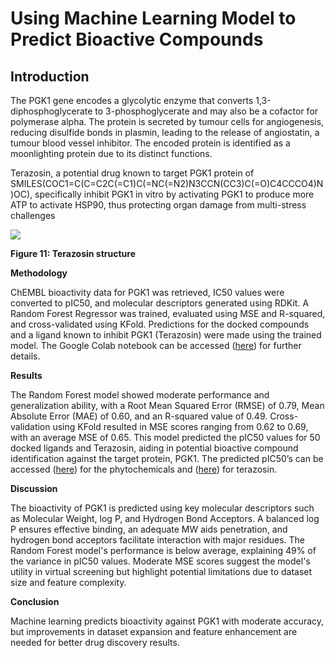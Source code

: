 <!--StartFragment-->


# **Using Machine Learning Model to Predict Bioactive Compounds** 

## **Introduction** 

The PGK1 gene encodes a glycolytic enzyme that converts 1,3-diphosphoglycerate to 3-phosphoglycerate and may also be a cofactor for polymerase alpha. The protein is secreted by tumour cells for angiogenesis, reducing disulfide bonds in plasmin, leading to the release of angiostatin, a tumour blood vessel inhibitor. The encoded protein is identified as a moonlighting protein due to its distinct functions.

Terazosin, a potential drug known to target PGK1 protein of SMILES(COC1=C(C=C2C(=C1)C(=NC(=N2)N3CCN(CC3)C(=O)C4CCCO4)N)OC), specifically inhibit PGK1 in vitro by activating PGK1 to produce more ATP to activate HSP90, thus protecting organ damage from multi-stress challenges

![](https://lh7-rt.googleusercontent.com/docsz/AD_4nXfc0G6BLP5ibGAVGx-1h0c0yOLrhamMKn6qdzeWmJZ88fuzH8oJWJ0h37vOflKrB-UOLTqP20SMKYDxM6B1SYU7j1pOdb2h2xZhG_UeZRcrJ10kC_skWHxR4FU6Wkt9M6NKObl-eDHM2Kma59kzBJmKCByma8yvdXX7FPDZSA?key=9OHSq5zjQKYauXezibhhwQ)

**Figure 11: Terazosin structure**

**Methodology**

ChEMBL bioactivity data for PGK1 was retrieved, IC50 values were converted to pIC50, and molecular descriptors generated using RDKit. A Random Forest Regressor was trained, evaluated using MSE and R-squared, and cross-validated using KFold. Predictions for the docked compounds and a ligand known to inhibit PGK1 (Terazosin) were made using the trained model. The Google Colab notebook can be accessed ([here](https://github.com/Fadayini-Priscilla/hackbio-cancer-internship/blob/0e39c406c77d21650ff205831520d2fef3a5f9c3/Targeting%20PGK1%20in%20Breast%20Cancer%20(Docking%20Pipeline%20and%20Machine%20Learning)/Machine%20Learning%20Code%20for%20PGK1.ipynb)) for further details.

**Results**

The Random Forest model showed moderate performance and generalization ability, with a Root Mean Squared Error (RMSE) of 0.79, Mean Absolute Error (MAE) of 0.60, and an R-squared value of 0.49. Cross-validation using KFold resulted in MSE scores ranging from 0.62 to 0.69, with an average MSE of 0.65. This model predicted the pIC50 values for 50 docked ligands and Terazosin, aiding in potential bioactive compound identification against the target protein, PGK1. The predicted pIC50’s can be accessed ([here](https://github.com/Fadayini-Priscilla/hackbio-cancer-internship/blob/7eb1a6fc6b046683f8ddc9087eb861f18f435c86/Targeting%20PGK1%20in%20Breast%20Cancer%20(Docking%20Pipeline%20and%20Machine%20Learning)/Phytochemicals%20Predicted%20pIC50.md)) for the phytochemicals and ([here](https://github.com/Fadayini-Priscilla/hackbio-cancer-internship/blob/d26aa738cad81ff0c83cc0108555c225a8d782b6/Targeting%20PGK1%20in%20Breast%20Cancer%20(Docking%20Pipeline%20and%20Machine%20Learning)/Terazosin%20Predicted%20pIC50.md)) for terazosin.

**Discussion**

The bioactivity of PGK1 is predicted using key molecular descriptors such as Molecular Weight, log P, and Hydrogen Bond Acceptors. A balanced log P ensures effective binding, an adequate MW aids penetration, and hydrogen bond acceptors facilitate interaction with major residues. The Random Forest model's performance is below average, explaining 49% of the variance in pIC50 values. Moderate MSE scores suggest the model's utility in virtual screening but highlight potential limitations due to dataset size and feature complexity.

**Conclusion**

Machine learning predicts bioactivity against PGK1 with moderate accuracy, but improvements in dataset expansion and feature enhancement are needed for better drug discovery results.



<!--EndFragment-->
